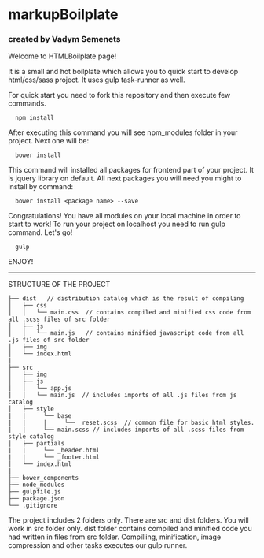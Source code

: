 # markupBoilplate
### created by Vadym Semenets

Welcome to HTMLBoilplate page!

It is a small and hot boilplate which allows you to quick start to develop html/css/sass project.
It uses gulp task-runner as well.

For quick start you need to fork this repository and then execute few commands.

```
  npm install 
```

After executing this command you will see npm_modules folder in your project. Next one will be:

```
  bower install
```

This command will installed all packages for frontend part of your project. It is jquery library on default. All next packages 
you will need you might to install by command:

```
  bower install <package name> --save
```
Congratulations! You have all modules on your local machine in order to start to work!
To run your project on localhost you need to run gulp command. Let's go!

```
  gulp
```
ENJOY!


-----------------------------------------------------------------------------------------------------------
  STRUCTURE OF THE PROJECT
      
```
├── dist   // distribution catalog which is the result of compiling
│   ├── css
│   │   └── main.css  // contains compiled and minified css code from all .scss files of src folder
│   ├── js
│   │   └── main.js   // contains minified javascript code from all .js files of src folder
│   ├── img
│   └── index.html
|
├── src
│   ├── img
│   ├── js
|   |   └── app.js 
|   |   └── main.js  // includes imports of all .js files from js catalog
│   ├── style
|   |     └── base
|   |     |     └── _reset.scss  // common file for basic html styles.
|   |     └── main.scss // includes imports of all .scss files from style catalog
│   ├── partials
|   |     └── _header.html
|   |     └── _footer.html
│   └── index.html
|
├── bower_components
├── node_modules
├── gulpfile.js
├── package.json
└── .gitignore
```

The project includes 2 folders only. There are src and dist folders. You will work in src folder only. dist folder contains compiled and minified code you had written in files from src folder. Compilling, minification, image compression and other tasks executes our gulp runner.
